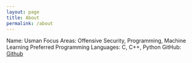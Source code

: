 ```yaml
---
layout: page
title: About
permalink: /about
---
```


Name: Usman
Focus Areas: Offensive Security, Programming, Machine Learning
Preferred Programming Languages: C, C++, Python
GitHub: <a href="https://github.com/usmanatt">Github</a>

